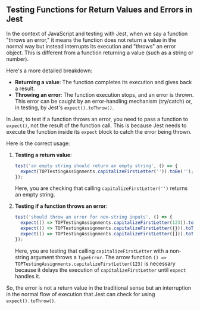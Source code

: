 ## Testing Functions for Return Values and Errors in Jest

In the context of JavaScript and testing with Jest, when we say a function "throws an error," it means the function does not return a value in the normal way but instead interrupts its execution and "throws" an error object. This is different from a function returning a value (such as a string or number).

Here's a more detailed breakdown:

- **Returning a value**: The function completes its execution and gives back a result.
- **Throwing an error**: The function execution stops, and an error is thrown. This error can be caught by an error-handling mechanism (try/catch) or, in testing, by Jest's `expect().toThrow()`.

In Jest, to test if a function throws an error, you need to pass a function to `expect()`, not the result of the function call. This is because Jest needs to execute the function inside its `expect` block to catch the error being thrown.

Here is the correct usage:

1. **Testing a return value**:

    ```javascript
    test('an empty string should return an empty string', () => {
      expect(TOPTestingAssignments.capitalizeFirstLetter('')).toBe('');
    });
    ```

    Here, you are checking that calling `capitalizeFirstLetter('')` returns an empty string. 

2. **Testing if a function throws an error**:

    ```javascript
    test('should throw an error for non-string inputs', () => {
      expect(() => TOPTestingAssignments.capitalizeFirstLetter(123)).toThrow(TypeError);
      expect(() => TOPTestingAssignments.capitalizeFirstLetter({})).toThrow(TypeError);
      expect(() => TOPTestingAssignments.capitalizeFirstLetter([])).toThrow(TypeError);
    });
    ```

    Here, you are testing that calling `capitalizeFirstLetter` with a non-string argument throws a `TypeError`. The arrow function `() => TOPTestingAssignments.capitalizeFirstLetter(123)` is necessary because it delays the execution of `capitalizeFirstLetter` until `expect` handles it.

So, the error is not a return value in the traditional sense but an interruption in the normal flow of execution that Jest can check for using `expect().toThrow()`.